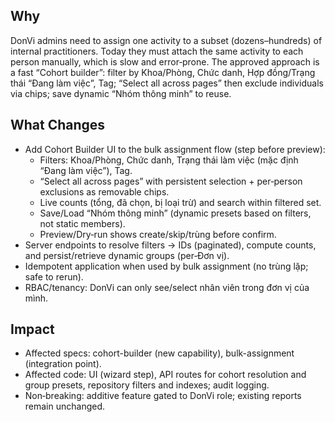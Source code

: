 ## Why
DonVi admins need to assign one activity to a subset (dozens–hundreds) of internal practitioners. Today they must attach the same activity to each person manually, which is slow and error‑prone. The approved approach is a fast “Cohort builder”: filter by Khoa/Phòng, Chức danh, Hợp đồng/Trạng thái “Đang làm việc”, Tag; “Select all across pages” then exclude individuals via chips; save dynamic “Nhóm thông minh” to reuse.

## What Changes
- Add Cohort Builder UI to the bulk assignment flow (step before preview):
  - Filters: Khoa/Phòng, Chức danh, Trạng thái làm việc (mặc định “Đang làm việc”), Tag.
  - “Select all across pages” with persistent selection + per‑person exclusions as removable chips.
  - Live counts (tổng, đã chọn, bị loại trừ) and search within filtered set.
  - Save/Load “Nhóm thông minh” (dynamic presets based on filters, not static members).
  - Preview/Dry‑run shows create/skip/trùng before confirm.
- Server endpoints to resolve filters → IDs (paginated), compute counts, and persist/retrieve dynamic groups (per‑Đơn vị).
- Idempotent application when used by bulk assignment (no trùng lặp; safe to rerun).
- RBAC/tenancy: DonVi can only see/select nhân viên trong đơn vị của mình.

## Impact
- Affected specs: cohort-builder (new capability), bulk-assignment (integration point).
- Affected code: UI (wizard step), API routes for cohort resolution and group presets, repository filters and indexes; audit logging.
- Non‑breaking: additive feature gated to DonVi role; existing reports remain unchanged.
